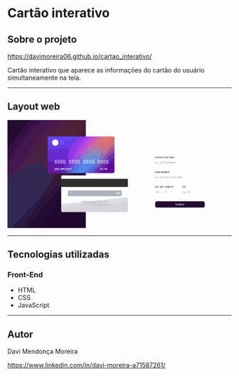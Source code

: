 # Cartão interativo

## Sobre o projeto

<a target="_blank">https://davimoreira06.github.io/cartao_interativo/</a>

Cartão interativo que aparece as informações do cartão do usuário simultaneamente na tela.

<hr>

## Layout web

<img src="./assets/gif-cartao-interativo.gif">

<hr>

## Tecnologias utilizadas
### Front-End

- HTML
- CSS
- JavaScript

<hr>

## Autor
 
 Davi Mendonça Moreira

 https://www.linkedin.com/in/davi-moreira-a71587261/
